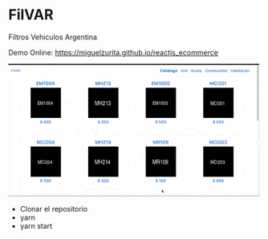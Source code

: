 # FilVAR
 Filtros Vehiculos Argentina
 
Demo Online: https://miguelzurita.github.io/reactjs_ecommerce 

![Screenshot](screenshots/screen_recording_demo.gif)

+ Clonar el repositorio
+ yarn
+ yarn start